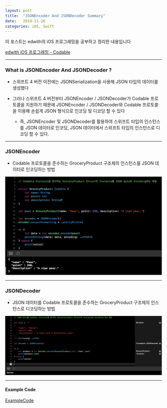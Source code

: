 ```yaml
---
layout: post
title:  "JSONEncoder And JSONDecoder Summary"
date:   2019-11-26
categories: iOS, Swift
---
```


이 포스트는 edwith의 iOS 프로그래밍을 공부하고 정리한 내용입니다

[edwith iOS 프로그래밍 - Codable](https://www.edwith.org/boostcourse-ios/lecture/20145/)

- - -

### What is JSONEncoder And JSONDecoder ?

- 스위프트 4 버전 이전에는 JSONSerialization을 사용해 JSON 타입의 데이터를 생성했다

- 그러나 스위프트 4 버전부터 JSONEncoder / JSONDecoder가 Codable 프로토콜을 지원하기 때문에 JSONEncoder / JSONDecoder와 Codable 프로토콜을 이용해 손쉽게 JSON 형식으로 인코딩 및 디코딩 할 수 있다

    - 즉, JSONEncoder 및 JSONDecoder를 활용하여 스위프트 타입의 인스턴스를 JSON 데이터로 인코딩, JSON 데이터에서 스위프트 타입의 인스턴스로 디코딩 할 수 있다.
    
- - -

### JSONEncoder

- Codable 프로토콜을 준수하는 GroceryProduct 구조체의 인스턴스를 JSON 데이터로 인코딩하는 방법

![JSONEncoderImg](https://github.com/VincentGeranium/VincentGeranium.github.io/blob/master/assets/img/JSONEncoderImg.png?raw=true)

- - -

### JSONDecoder

- JSON 데이터를 Codable 프로토콜을 준수하는 GroceryProduct 구조체의 인스턴스로 디코딩하는 방법

![JSONDecoderImg](https://github.com/VincentGeranium/VincentGeranium.github.io/blob/master/assets/img/JSONDecoderImg.png?raw=true)

- - -

#### Example Code

[ExampleCode](https://github.com/VincentGeranium/Swift-Study/blob/master/2019-11-26-JSONEncoderExample.playground/Contents.swift)